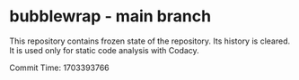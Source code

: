 # bubblewrap - main branch

This repository contains frozen state of the repository.
Its history is cleared. It is used only for static code
analysis with Codacy.

Commit Time: 1703393766
